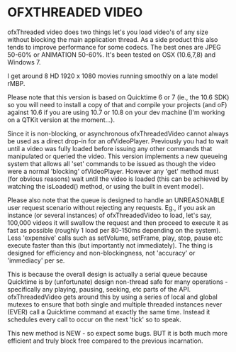 OFXTHREADED VIDEO
=================

ofxThreaded video does two things let's you load video's of any size without blocking the main application thread. As a side product this also tends to improve performance for some codecs. The best ones are JPEG 50-60% or ANIMATION 50-60%. It's been tested on OSX (10.6,7,8) and Windows 7.

I get around 8 HD 1920 x 1080 movies running smoothly on a late model rMBP.

Please note that this version is based on Quicktime 6 or 7 (ie., the 10.6 SDK) so you will need to install a copy of that and compile your projects (and oF) against 10.6 if you are using 10.7 or 10.8 on your dev machine (I'm working on a QTKit version at the moment…).

Since it is non-blocking, or asynchronous ofxThreadedVideo cannot always be used as a direct drop-in for an ofVideoPlayer. Previously you had to wait until a video was fully loaded before issuing any other commands that manipulated or queried the video. This version implements a new queueing system that allows all 'set' commands to be issued as though the video were a normal 'blocking' ofVideoPlayer. However any 'get' method must (for obvious reasons) wait until the video is loaded (this can be achieved by watching the isLoaded() method, or using the built in event model).

Please also note that the queue is designed to handle an UNREASONABLE user request scenario without rejecting any requests. Eg., if you ask an instance (or several instances) of ofxThreadedVideo to load, let's say, 100,000 videos it will swallow the request and then proceed to execute it as fast as possible (roughly 1 load per 80-150ms depending on the system). Less 'expensive' calls such as setVolume, setFrame, play, stop, pause etc execute faster than this (but importantly not immediately). The thing is designed for efficiency and non-blockingness, not 'accuracy' or 'immediacy' per se.

This is because the overall design is actually a serial queue because Quicktime is by (unfortunate) design non-thread safe for many operations - specifically any playing, pausing, seeking, etc parts of the API. ofxThreadedVideo gets around this by using a series of local and global mutexes to ensure that both single and multiple threaded instances never (EVER) call a Quicktime command at exactly the same time. Instead it schedules every call to occur on the next 'tick' so to speak.

This new method is NEW - so expect some bugs. BUT it is both much more efficient and truly block free compared to the previous incarnation.

